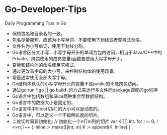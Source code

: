 # Go-Developer-Tips

Daily Programming Tips in Go

- 保持包名和目录名的一致。
- 包名尽量简短，应该为小写单词，不要使用下划线或者驼峰式命名。
- 文件名为小写单词，使用下划线分割。
- Go语言区分大小写，小写字母开头的单词为包内访问，相当于Java/C++中的Private。跨包使用的成员变量/函数要使用大写字母开头。
- 变量和结构体的命名使用驼峰式。
- 通过更改首字母的大小写，来控制结构体的使用场景。
- 常量通常使用全部大写字母。
- Go结构体默认的小写字母开头的变量不是public的不能跨包访问。
- 通过go run *.go || go build .的方式来运行多文件同package调度的go程序
- Go语言中包括数组和Slice两种集合型数据结构。
- Go语言中的数据大小是固定的。
- Go语言中中Slice(切片)的大小可以是动态的。
- Go语言中，可以定义一个不指明长度的切片。
- 二维切片需要初始化:
    // 初始化一个n行m列的切片
    var K[][] int.
    for i := 0; i <=n; i++ {
        inline := make([]int, m)
        K := append(K, inline)
    }
